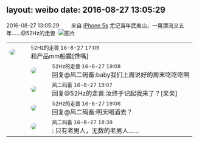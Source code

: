 layout: weibo
date: 2016-08-27 13:05:29
---
<meta name="referrer" content="no-referrer" />

2016-08-27 13:05:29  &nbsp;&nbsp;&nbsp;&nbsp;&nbsp;&nbsp; 来自 <a href="sinaweibo://customweibosource" rel="nofollow">iPhone 5s</a>
尤记当年武夷山，一晃漂流又五年……@52Hz的走兽 ​​​
![图片](https://ww2.sinaimg.cn/large/6d2a6003jw1f78819p1nqj20rs0ku459.jpg)

<table style="width: 100%;">
  <tr>
    <td style="width: 40px;"><img style="border-radius:50%" src="https://tva4.sinaimg.cn/crop.0.0.180.180.50/8beaf773jw1e8qgp5bmzyj2050050aa8.jpg?KID=imgbed,tva&Expires=1624465776&ssig=JN6sJ9odvy"></td>
    <td colspan="2"><small>52Hz的走兽 16-8-27 17:09</small><br/>和产品mm船震[馋嘴]</td>
  </tr>
  <tr>
    <td/>
    <td style="width: 40px;"><img style="border-radius:50%" src="https://tva4.sinaimg.cn/crop.0.0.180.180.50/8beaf773jw1e8qgp5bmzyj2050050aa8.jpg?KID=imgbed,tva&Expires=1624465777&ssig=QhMfzKdOx%2F"></td>
    <td><small>52Hz的走兽 16-8-27 19:08</small><br/>回复@风二码畜:baby我们上周说好的周末吃吃吃啊</td>
  </tr>
  <tr>
    <td/>
    <td style="width: 40px;"><img style="border-radius:50%" src="https://tva3.sinaimg.cn/crop.0.0.639.639.50/6d2a6003jw8f3idy69w2gj20hs0hrt9g.jpg?KID=imgbed,tva&Expires=1624465777&ssig=zjoeycBsjT"></td>
    <td><small>风二码畜 16-8-27 19:07</small><br/>回复@52Hz的走兽:汝终于记起我来了？[亲亲]</td>
  </tr>
  <tr>
    <td/>
    <td style="width: 40px;"><img style="border-radius:50%" src="https://tva4.sinaimg.cn/crop.0.0.180.180.50/8beaf773jw1e8qgp5bmzyj2050050aa8.jpg?KID=imgbed,tva&Expires=1624465777&ssig=QhMfzKdOx%2F"></td>
    <td><small>52Hz的走兽 16-8-27 19:06</small><br/>回复@风二码畜:明天喝酒去？</td>
  </tr>
  <tr>
    <td/>
    <td style="width: 40px;"><img style="border-radius:50%" src="https://tva3.sinaimg.cn/crop.0.0.639.639.50/6d2a6003jw8f3idy69w2gj20hs0hrt9g.jpg?KID=imgbed,tva&Expires=1624465777&ssig=zjoeycBsjT"></td>
    <td><small>风二码畜 16-8-27 18:39</small><br/>: 只有老男人，无数的老男人……</td>
  </tr>
</table>
